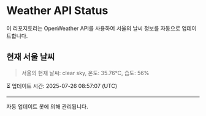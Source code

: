 
# Weather API Status

이 리포지토리는 OpenWeather API를 사용하여 서울의 날씨 정보를 자동으로 업데이트합니다.

## 현재 서울 날씨
> 서울의 현재 날씨: clear sky, 온도: 35.76°C, 습도: 56%

⏳ 업데이트 시간: 2025-07-26 08:57:07 (UTC)

---
자동 업데이트 봇에 의해 관리됩니다.
